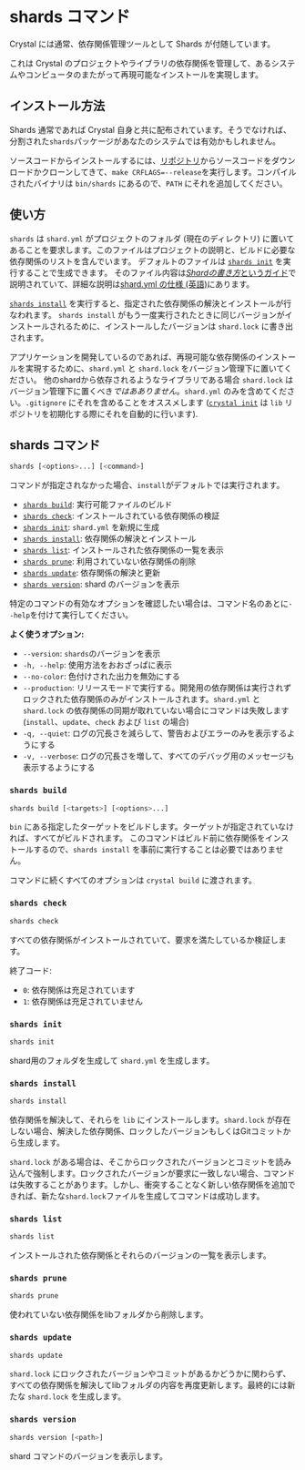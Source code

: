 # shards コマンド

Crystal には通常、依存関係管理ツールとして Shards が付随しています。

これは Crystal のプロジェクトやライブラリの依存関係を管理して、あるシステムやコンピュータのまたがって再現可能なインストールを実現します。

## インストール方法

Shards 通常であれば Crystal 自身と共に配布されています。そうでなければ、分割された`shards`パッケージがあなたのシステムでは有効かもしれません。

ソースコードからインストールするには、[リポジトリ](https://github.com/crystal-lang/shards)からソースコードをダウンロードかクローンしてきて、`make CRFLAGS=--release`を実行します。コンパイルされたバイナリは `bin/shards` にあるので、`PATH` にそれを追加してください。

## 使い方

`shards` は `shard.yml` がプロジェクトのフォルダ (現在のディレクトリ) に置いてあることを要求します。このファイルはプロジェクトの説明と、ビルドに必要な依存関係のリストを含んでいます。
デフォルトのファイルは [`shards init`](#shards-install) を実行することで生成できます。
そのファイル内容は[*Shardの書き方*というガイド](../guides/writing_shards.md)で説明されていて、詳細な説明は[shard.yml の仕様 (英語)](https://github.com/crystal-lang/shards/blob/master/docs/shard.yml.adoc)にあります。

[`shards install`](#shards-install) を実行すると、指定された依存関係の解決とインストールが行なわれます。
`shards install` がもう一度実行されたときに同じバージョンがインストールされるために、インストールしたバージョンは `shard.lock` に書き出されます。

アプリケーションを開発しているのであれば、再現可能な依存関係のインストールを実現するために、`shard.yml` と `shard.lock` をバージョン管理下に置いてください。
他のshardから依存されるようなライブラリである場合 `shard.lock` はバージョン管理下に置くべき*ではあありません*。`shard.yml` のみを含めてください。`.gitignore` にそれを含めることをオススメします ([`crystal init`](../using_the_compiler/README.md#crystal-init) は `lib` リポジトリを初期化する際にそれを自動的に行います).

## shards コマンド

```bash
shards [<options>...] [<command>]
```

コマンドが指定されなかった場合、`install`がデフォルトでは実行されます。

* [`shards build`](#shards-build): 実行可能ファイルのビルド
* [`shards check`](#shards-check): インストールされている依存関係の検証
* [`shards init`](#shards-init): `shard.yml` を新規に生成
* [`shards install`](#shards-install): 依存関係の解決とインストール
* [`shards list`](#shards-list): インストールされた依存関係の一覧を表示
* [`shards prune`](#shards-prune): 利用されていない依存関係の削除
* [`shards update`](#shards-update): 依存関係の解決と更新
* [`shards version`](#shards-version): shard のバージョンを表示

特定のコマンドの有効なオプションを確認したい場合は、コマンド名のあとに`--help`を付けて実行してください。

**よく使うオプション:**

* `--version`: `shards`のバージョンを表示
* `-h, --help`: 使用方法をおおざっぱに表示
* `--no-color`: 色付けされた出力を無効にする
* `--production`: リリースモードで実行する。開発用の依存関係は実行されずロックされた依存関係のみがインストールされます。`shard.yml` と `shard.lock` の依存関係の同期が取れていない場合にコマンドは失敗します (`install`、`update`、`check` および `list` の場合)
* `-q, --quiet`: ログの冗長さを減らして、警告およびエラーのみを表示するようにする
* `-v, --verbose`: ログの冗長さを増して、すべてのデバッグ用のメッセージも表示するようにする

### `shards build`

```bash
shards build [<targets>] [<options>...]
```

`bin` にある指定したターゲットをビルドします。ターゲットが指定されていなければ、すべてがビルドされます。
このコマンドはビルド前に依存関係をインストールするので、`shards install` を事前に実行することは必要ではありません。

コマンドに続くすべてのオプションは `crystal build` に渡されます。

### `shards check`

```bash
shards check
```

すべての依存関係がインストールされていて、要求を満たしているか検証します。

終了コード:

* `0`: 依存関係は充足されています
* `1`: 依存関係は充足されていません

### `shards init`

```bash
shards init
```

shard用のフォルダを生成して `shard.yml` を生成します。

### `shards install`

```bash
shards install
```

依存関係を解決して、それらを `lib` にインストールします。`shard.lock` が存在しない場合、解決した依存関係、ロックしたバージョンもしくはGitコミットから生成します。

`shard.lock` がある場合は、そこからロックされたバージョンとコミットを読み込んで強制します。ロックされたバージョンが要求に一致しない場合、コマンドは失敗することがあります。しかし、衝突することなく新しい依存関係を追加できれば、新たな`shard.lock`ファイルを生成してコマンドは成功します。

### `shards list`

```bash
shards list
```

インストールされた依存関係とそれらのバージョンの一覧を表示します。

### `shards prune`

```bash
shards prune
```

使われていない依存関係をlibフォルダから削除します。

### `shards update`

```bash
shards update
```

`shard.lock` にロックされたバージョンやコミットがあるかどうかに関わらず、すべての依存関係を解決してlibフォルダの内容を再度更新します。最終的には新たな `shard.lock` を生成します。

### `shards version`

```bash
shards version [<path>]
```

shard コマンドのバージョンを表示します。
